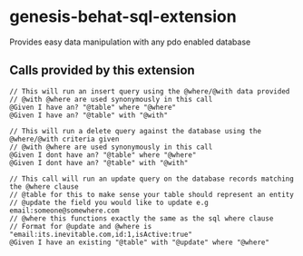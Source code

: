# genesis-behat-sql-extension
Provides easy data manipulation with any pdo enabled database

Calls provided by this extension
--------------------------------

```
// This will run an insert query using the @where/@with data provided
// @with @where are used synonymously in this call
@Given I have an? "@table" where "@where"
@Given I have an? "@table" with "@with"

// This will run a delete query against the database using the @where/@with criteria given
// @with @where are used synonymously in this call
@Given I dont have an? "@table" where "@where"
@Given I dont have an? "@table" with "@with"

// This call will run an update query on the database records matching the @where clause
// @table for this to make sense your table should represent an entity
// @update the field you would like to update e.g email:someone@somewhere.com
// @where this functions exactly the same as the sql where clause
// Format for @update and @where is "email:its.inevitable.com,id:1,isActive:true"
@Given I have an existing "@table" with "@update" where "@where"
```
